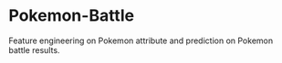 # Pokemon-Battle
Feature engineering on Pokemon attribute and prediction on Pokemon battle results.
